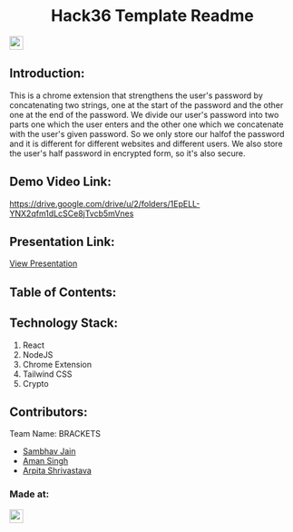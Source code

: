 <h1 align="center">Hack36 Template Readme</h1>
<p align="center">
</p>

<a href="https://hack36.com"> <img src="https://i.postimg.cc/RFFWF4vg/built-at-hack.jpg" height=24px> </a>


## Introduction:
 This is a chrome extension that strengthens the user's password by concatenating two strings, one at the start of the password and the other one at the end of the 
 password. We divide our user's password into two parts one which the user enters and the other one which we concatenate with the user's given password. So we only 
 store our halfof the password and it is different for different websites and different users. We also store the user's half password in encrypted form, so it's also 
 secure.
  
## Demo Video Link:
  https://drive.google.com/drive/u/2/folders/1EpELL-YNX2qfm1dLcSCe8jTvcb5mVnes
  
## Presentation Link:
  <a href="https://www.canva.com/design/DAFeQYF30IE/ZbmTeUYYwamX7R4NWjSiSA/view?utm_content=DAFeQYF30IE&utm_campaign=designshare&utm_medium=link&utm_source=publishsharelink">View Presentation</a>
  
  
## Table of Contents:

## Technology Stack:
  1) React
  2) NodeJS
  3) Chrome Extension
  4) Tailwind CSS
  5) Crypto
  

## Contributors:

Team Name: BRACKETS

* [Sambhav Jain](https://github.com/samjain233)
* [Aman Singh](https://github.com/amansingh0811)
* [Arpita Shrivastava](https://github.com/Arpita2025)


### Made at:
<a href="https://hack36.com"> <img src="https://i.postimg.cc/RFFWF4vg/built-at-hack.jpg" height=24px> </a>
